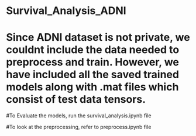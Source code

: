 # Survival_Analysis_ADNI
# Since ADNI dataset is not private, we couldnt include the data needed to preprocess and train. However, we have included all the saved trained models along with .mat files which consist of test data tensors. 


#To Evaluate the models, run the survival_analysis.ipynb file

#To look at the preprocessing, refer to preprocess.ipynb file

